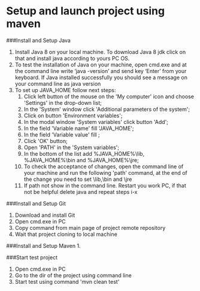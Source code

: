 # Setup and launch project using maven 

    
###Install and Setup Java
 
1. Install Java 8 on your local machine. To download Java 8 jdk click on that and install java according to yours PC OS. 
1. To test the installation of Java on your machine, open cmd.exe and at the command line write ‘java -version’ and send key ‘Enter’ from your keyboard. If Java installed successfully you should see a message on your command line as java version
1. To set up JAVA_HOME follow next steps:
    1. Click left button of the mouse on the 'My computer' icon and choose 'Settings' in the drop-down list;      
    1. In the 'System' window click 'Additional parameters of the system';
    1. Click on button 'Environment variables';
    1. In the modal window 'System variables' click button 'Add';
    1. In the field 'Variable name' fill 'JAVA_HOME';
    1. In the field 'Variable value' fill <path to jdk>;
    1. Click 'OK' button;
    1. Open 'PATH' in the 'System variables'; 
    1. In the bottom of the list add %JAVA_HOME%\lib, %JAVA_HOME%\bin and %JAVA_HOME%\jre;
    1. To check the acceptance of changes, open the command line of your machine and run the following 'path' command, at the end of the change you need to set <path to jdk>\lib,<path to jdk>\bin and <path to jdk>\jre
    1. If path not show in the command line. Restart you work PC, if that not be helpful delete java and repeat steps i-x
    
###Install and Setup Git
    
1. Download and install Git
1. Open cmd.exe in PC
1. Copy command from main page of project remote repository
1. Wait that project cloning to local machine

###Install and Setup Maven
1. 

###Start test project
1. Open cmd.exe in PC
1. Go to the dir of the project using command line
1. Start test using command 'mvn clean test'

